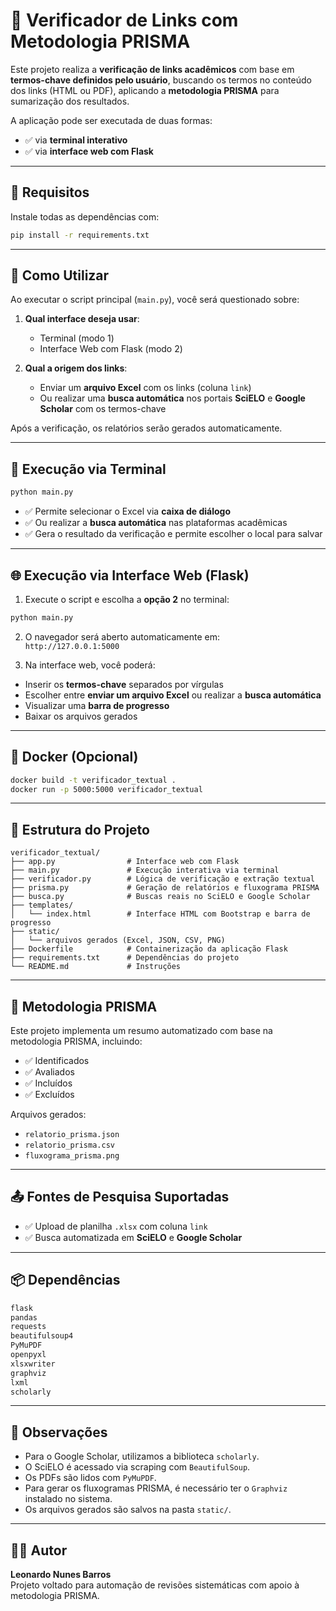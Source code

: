 # 🔎 Verificador de Links com Metodologia PRISMA

Este projeto realiza a **verificação de links acadêmicos** com base em **termos-chave definidos pelo usuário**, buscando os termos no conteúdo dos links (HTML ou PDF), aplicando a **metodologia PRISMA** para sumarização dos resultados.

A aplicação pode ser executada de duas formas:

- ✅ via **terminal interativo**
- ✅ via **interface web com Flask**

---

## 🧰 Requisitos

Instale todas as dependências com:

```bash
pip install -r requirements.txt
```

---

## 🚀 Como Utilizar

Ao executar o script principal (`main.py`), você será questionado sobre:

1. **Qual interface deseja usar**:
    - Terminal (modo 1)
    - Interface Web com Flask (modo 2)

2. **Qual a origem dos links**:
    - Enviar um **arquivo Excel** com os links (coluna `link`)
    - Ou realizar uma **busca automática** nos portais **SciELO** e **Google Scholar** com os termos-chave

Após a verificação, os relatórios serão gerados automaticamente.

---

## 📂 Execução via Terminal

```bash
python main.py
```

- ✅ Permite selecionar o Excel via **caixa de diálogo**
- ✅ Ou realizar a **busca automática** nas plataformas acadêmicas
- ✅ Gera o resultado da verificação e permite escolher o local para salvar

---

## 🌐 Execução via Interface Web (Flask)

1. Execute o script e escolha a **opção 2** no terminal:

```bash
python main.py
```

2. O navegador será aberto automaticamente em:  
   `http://127.0.0.1:5000`

3. Na interface web, você poderá:

- Inserir os **termos-chave** separados por vírgulas
- Escolher entre **enviar um arquivo Excel** ou realizar a **busca automática**
- Visualizar uma **barra de progresso**
- Baixar os arquivos gerados

---

## 🐳 Docker (Opcional)

```bash
docker build -t verificador_textual .
docker run -p 5000:5000 verificador_textual
```

---

## 📄 Estrutura do Projeto

```
verificador_textual/
├── app.py                # Interface web com Flask
├── main.py               # Execução interativa via terminal
├── verificador.py        # Lógica de verificação e extração textual
├── prisma.py             # Geração de relatórios e fluxograma PRISMA
├── busca.py              # Buscas reais no SciELO e Google Scholar
├── templates/
│   └── index.html        # Interface HTML com Bootstrap e barra de progresso
├── static/
│   └── arquivos gerados (Excel, JSON, CSV, PNG)
├── Dockerfile            # Containerização da aplicação Flask
├── requirements.txt      # Dependências do projeto
└── README.md             # Instruções
```

---

## 🧪 Metodologia PRISMA

Este projeto implementa um resumo automatizado com base na metodologia PRISMA, incluindo:

- ✅ Identificados
- ✅ Avaliados
- ✅ Incluídos
- ✅ Excluídos

Arquivos gerados:

- `relatorio_prisma.json`
- `relatorio_prisma.csv`
- `fluxograma_prisma.png`

---

## 📤 Fontes de Pesquisa Suportadas

- ✅ Upload de planilha `.xlsx` com coluna `link`
- ✅ Busca automatizada em **SciELO** e **Google Scholar**

---

## 📦 Dependências

```txt
flask
pandas
requests
beautifulsoup4
PyMuPDF
openpyxl
xlsxwriter
graphviz
lxml
scholarly
```

---

## 📌 Observações

- Para o Google Scholar, utilizamos a biblioteca `scholarly`.
- O SciELO é acessado via scraping com `BeautifulSoup`.
- Os PDFs são lidos com `PyMuPDF`.
- Para gerar os fluxogramas PRISMA, é necessário ter o `Graphviz` instalado no sistema.
- Os arquivos gerados são salvos na pasta `static/`.

---

## 👨‍💻 Autor

**Leonardo Nunes Barros**  
Projeto voltado para automação de revisões sistemáticas com apoio à metodologia PRISMA.
